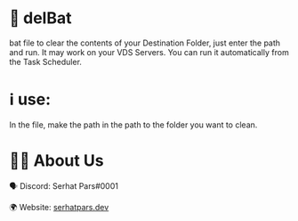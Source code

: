 # 🎉 delBat
bat file to clear the contents of your Destination Folder, just enter the path and run. It may work on your VDS Servers. You can run it automatically from the Task Scheduler.
# ℹ️ use:
In the file, make the path in <text> the path to the folder you want to clean.
# 👨‍💻 About Us
🗣️ Discord: Serhat Pars#0001

🌍 Website: [serhatpars.dev](serhatpars.dev)

